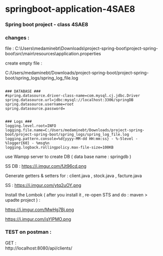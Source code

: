 # springboot-application-4SAE8
### Spring boot project - class 4SAE8





### changes : 

file : C:\Users\medaminebt\Downloads\project-spring-boot\project-spring-boot\src\main\resources\application.properties


create empty file : 


C:/Users/medaminebt/Downloads/project-spring-boot/project-spring-boot/spring_logs/spring_log_file.log







```

### DATABASE ###
#spring.datasource.driver-class-name=com.mysql.cj.jdbc.Driver
spring.datasource.url=jdbc:mysql://localhost:3306/springDB
spring.datasource.username=root
spring.datasource.password=


### Logs ###
logging.level.root=INFO
logging.file.name=C:/Users/medaminebt/Downloads/project-spring-boot/project-spring-boot/spring_logs/spring_log_file.log
logging.pattern.console=%d{yyyy-MM-dd HH:mm:ss} - %-5level - %logger{60} - %msg%n
logging.logback.rollingpolicy.max-file-size=100KB  

```






use Wampp server to create DB ( data base name :  springdb ) 



SS DB : 
https://i.imgur.com/fJt96cd.png





Generate getters & setters for : client.java , stock.java , facture.java


SS : https://i.imgur.com/ytq2uOY.png

Install the Lombok ( after you install it , re-open STS  and do : maven > upadte project )  : 


https://i.imgur.com/MwHg7Bj.png


https://i.imgur.com/isYlPMO.png




### TEST on postman : 

GET :  
http://localhost:8080/api/clients/


